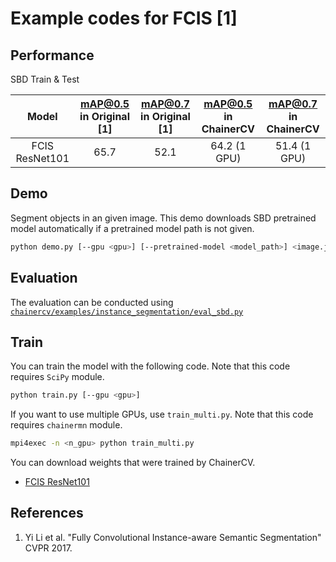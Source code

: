 # Example codes for FCIS [1]

## Performance
SBD Train & Test

| Model | mAP@0.5 in Original [1] | mAP@0.7 in Original [1] | mAP@0.5 in ChainerCV | mAP@0.7 in ChainerCV |
|:-:|:-:|:-:|:-:|:-:|
| FCIS ResNet101| 65.7 | 52.1 | 64.2 (1 GPU) | 51.4 (1 GPU) |

## Demo
Segment objects in an given image. This demo downloads SBD pretrained model automatically if a pretrained model path is not given.

```bash
python demo.py [--gpu <gpu>] [--pretrained-model <model_path>] <image.jpg>
```

## Evaluation
The evaluation can be conducted using [`chainercv/examples/instance_segmentation/eval_sbd.py`](https://github.com/chainer/chainercv/blob/master/examples/instance_segmentation)

## Train
You can train the model with the following code.
Note that this code requires `SciPy` module.

```bash
python train.py [--gpu <gpu>]
```

If you want to use multiple GPUs, use `train_multi.py`.
Note that this code requires `chainermn` module.

```bash
mpi4exec -n <n_gpu> python train_multi.py

```
You can download weights that were trained by ChainerCV.
- [FCIS ResNet101](https://chainercv-models.preferred.jp/fcis_resnet101_sbd_trained_2018_06_18.npz)

## References
1. Yi Li et al. "Fully Convolutional Instance-aware Semantic Segmentation" CVPR 2017.
